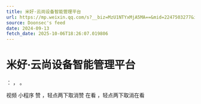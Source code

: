 ```yaml
---
title: 米好·云尚设备智能管理平台
url: https://mp.weixin.qq.com/s?__biz=MzU1NTYxMjA5MA==&mid=2247503277&idx=4&sn=5346a55172dff4e3d3e4a80a9991384e
source: Doonsec's feed
date: 2024-09-13
fetch_date: 2025-10-06T18:26:07.019806
---
```


# 米好·云尚设备智能管理平台

：
，
。

视频
小程序
赞
，轻点两下取消赞
在看
，轻点两下取消在看